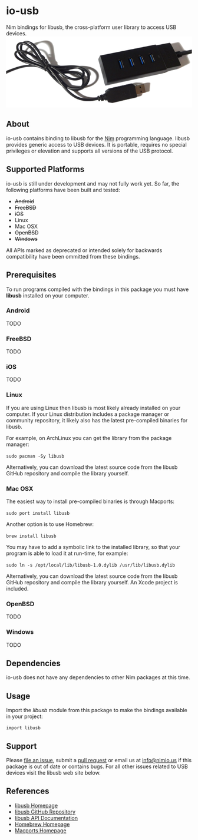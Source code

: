 # io-usb

Nim bindings for libusb, the cross-platform user library to access USB devices.
![io-usb Logo](logo.png)


## About

io-usb contains binding to libusb for the [Nim](http://nim-lang.org) programming
language. libusb provides generic access to USB devices. It is portable,
requires no special privileges or elevation and supports all versions of the
USB protocol.


## Supported Platforms

io-usb is still under development and may not fully work yet. So far, the
following platforms have been built and tested:

- ~~Android~~
- ~~FreeBSD~~
- ~~iOS~~
- Linux
- Mac OSX
- ~~OpenBSD~~
- ~~Windows~~

All APIs marked as deprecated or intended solely for backwards compatibility
have been ommitted from these bindings.


## Prerequisites

To run programs compiled with the bindings in this package you must have
**libusb** installed on your computer.

### Android

TODO

### FreeBSD

TODO

### iOS

TODO

### Linux

If you are using Linux then libusb is most likely already installed on your
computer. If your Linux distribution includes a package manager or community
repository, it likely also has the latest pre-compiled binaries for libusb.

For example, on ArchLinux you can get the library from the package manager:

`sudo pacman -Sy libusb`

Alternatively, you can download the latest source code from the libusb GitHub
repository and compile the library yourself.

### Mac OSX

The easiest way to install pre-compiled binaries is through Macports:

`sudo port install libusb`

Another option is to use Homebrew:

`brew install libusb`

You may have to add a symbolic link to the installed library, so that your
program is able to load it at run-time, for example:

`sudo ln -s /opt/local/lib/libusb-1.0.dylib /usr/lib/libusb.dylib`

Alternatively, you can download the latest source code from the libusb GitHub
repository and compile the library yourself. An Xcode project is included.

### OpenBSD

TODO

### Windows

TODO

## Dependencies

io-usb does not have any dependencies to other Nim packages at this time.


## Usage

Import the *libusb* module from this package to make the bindings available
in your project:

```nimrod
import libusb
```


## Support

Please [file an issue](https://github.com/nimious/io-usb/issues), submit a
[pull request](https://github.com/nimious/io-usb/pulls?q=is%3Aopen+is%3Apr)
or email us at info@nimio.us if this package is out of date or contains bugs.
For all other issues related to USB devices visit the libusb web site below.


## References

- [libusb Homepage](http://libusb.info/)
- [libusb GitHub Repository](https://github.com/libusb/libusb)
- [libusb API Documentation](http://libusb.sourceforge.net/api-1.0/index.html)
- [Homebrew Homepage](http://brew.sh)
- [Macports Homepage](http://www.macports.org)
